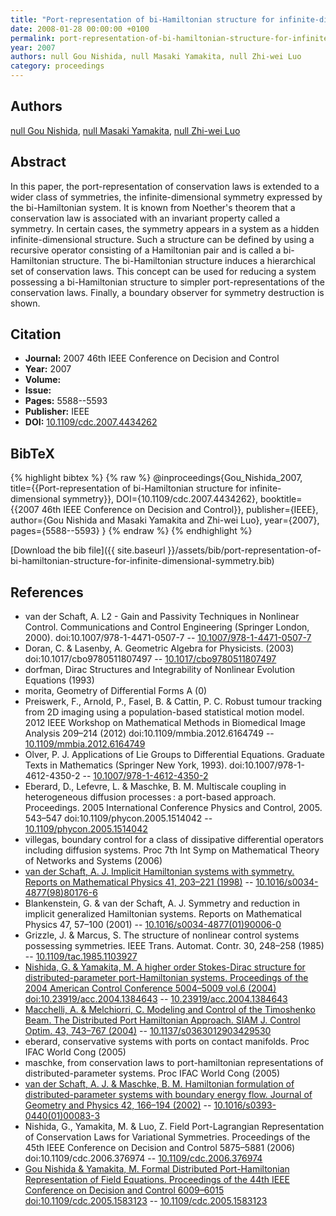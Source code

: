 ```yaml
---
title: "Port-representation of bi-Hamiltonian structure for infinite-dimensional symmetry"
date: 2008-01-28 00:00:00 +0100
permalink: port-representation-of-bi-hamiltonian-structure-for-infinite-dimensional-symmetry
year: 2007
authors: null Gou Nishida, null Masaki Yamakita, null Zhi-wei Luo
category: proceedings
---
```

 
## Authors
[null Gou Nishida](authors/gou-nishida), [null Masaki Yamakita](authors/masaki-yamakita), [null Zhi-wei Luo](authors/zhi-wei-luo)
 
## Abstract
In this paper, the port-representation of conservation laws is extended to a wider class of symmetries, the infinite-dimensional symmetry expressed by the bi-Hamiltonian system. It is known from Noether's theorem that a conservation law is associated with an invariant property called a symmetry. In certain cases, the symmetry appears in a system as a hidden infinite-dimensional structure. Such a structure can be defined by using a recursive operator consisting of a Hamiltonian pair and is called a bi-Hamiltonian structure. The bi-Hamiltonian structure induces a hierarchical set of conservation laws. This concept can be used for reducing a system possessing a bi-Hamiltonian structure to simpler port-representations of the conservation laws. Finally, a boundary observer for symmetry destruction is shown.
 
## Citation
- **Journal:** 2007 46th IEEE Conference on Decision and Control
- **Year:** 2007
- **Volume:** 
- **Issue:** 
- **Pages:** 5588--5593
- **Publisher:** IEEE
- **DOI:** [10.1109/cdc.2007.4434262](https://doi.org/10.1109/cdc.2007.4434262)
 
## BibTeX
{% highlight bibtex %}
{% raw %}
@inproceedings{Gou_Nishida_2007,
  title={{Port-representation of bi-Hamiltonian structure for infinite-dimensional symmetry}},
  DOI={10.1109/cdc.2007.4434262},
  booktitle={{2007 46th IEEE Conference on Decision and Control}},
  publisher={IEEE},
  author={Gou Nishida and Masaki Yamakita and Zhi-wei Luo},
  year={2007},
  pages={5588--5593}
}
{% endraw %}
{% endhighlight %}
 
[Download the bib file]({{ site.baseurl }}/assets/bib/port-representation-of-bi-hamiltonian-structure-for-infinite-dimensional-symmetry.bib)
 
## References
- van der Schaft, A. L2 - Gain and Passivity Techniques in Nonlinear Control. Communications and Control Engineering (Springer London, 2000). doi:10.1007/978-1-4471-0507-7 -- [10.1007/978-1-4471-0507-7](https://doi.org/10.1007/978-1-4471-0507-7)
- Doran, C. & Lasenby, A. Geometric Algebra for Physicists. (2003) doi:10.1017/cbo9780511807497 -- [10.1017/cbo9780511807497](https://doi.org/10.1017/cbo9780511807497)
- dorfman, Dirac Structures and Integrability of Nonlinear Evolution Equations (1993)
- morita, Geometry of Differential Forms A (0)
- Preiswerk, F., Arnold, P., Fasel, B. & Cattin, P. C. Robust tumour tracking from 2D imaging using a population-based statistical motion model. 2012 IEEE Workshop on Mathematical Methods in Biomedical Image Analysis 209–214 (2012) doi:10.1109/mmbia.2012.6164749 -- [10.1109/mmbia.2012.6164749](https://doi.org/10.1109/mmbia.2012.6164749)
- Olver, P. J. Applications of Lie Groups to Differential Equations. Graduate Texts in Mathematics (Springer New York, 1993). doi:10.1007/978-1-4612-4350-2 -- [10.1007/978-1-4612-4350-2](https://doi.org/10.1007/978-1-4612-4350-2)
- Eberard, D., Lefevre, L. & Maschke, B. M. Multiscale coupling in heterogeneous diffusion processes : a port-based approach. Proceedings. 2005 International Conference Physics and Control, 2005. 543–547 doi:10.1109/phycon.2005.1514042 -- [10.1109/phycon.2005.1514042](https://doi.org/10.1109/phycon.2005.1514042)
- villegas, boundary control for a class of dissipative differential operators including diffusion systems. Proc 7th Int Symp on Mathematical Theory of Networks and Systems (2006)
- [van der Schaft, A. J. Implicit Hamiltonian systems with symmetry. Reports on Mathematical Physics 41, 203–221 (1998)](implicit-hamiltonian-systems-with-symmetry) -- [10.1016/s0034-4877(98)80176-6](https://doi.org/10.1016/s0034-4877(98)80176-6)
- Blankenstein, G. & van der Schaft, A. J. Symmetry and reduction in implicit generalized Hamiltonian systems. Reports on Mathematical Physics 47, 57–100 (2001) -- [10.1016/s0034-4877(01)90006-0](https://doi.org/10.1016/s0034-4877(01)90006-0)
- Grizzle, J. & Marcus, S. The structure of nonlinear control systems possessing symmetries. IEEE Trans. Automat. Contr. 30, 248–258 (1985) -- [10.1109/tac.1985.1103927](https://doi.org/10.1109/tac.1985.1103927)
- [Nishida, G. & Yamakita, M. A higher order Stokes-Dirac structure for distributed-parameter port-Hamiltonian systems. Proceedings of the 2004 American Control Conference 5004–5009 vol.6 (2004) doi:10.23919/acc.2004.1384643](a-higher-order-stokes-dirac-structure-for-distributed-parameter-port-hamiltonian-systems) -- [10.23919/acc.2004.1384643](https://doi.org/10.23919/acc.2004.1384643)
- [Macchelli, A. & Melchiorri, C. Modeling and Control of the Timoshenko Beam. The Distributed Port Hamiltonian Approach. SIAM J. Control Optim. 43, 743–767 (2004)](modeling-and-control-of-the-timoshenko-beam-the-distributed-port-hamiltonian-approach) -- [10.1137/s0363012903429530](https://doi.org/10.1137/s0363012903429530)
- eberard, conservative systems with ports on contact manifolds. Proc IFAC World Cong (2005)
- maschke, from conservation laws to port-hamiltonian representations of distributed-parameter systems. Proc IFAC World Cong (2005)
- [van der Schaft, A. J. & Maschke, B. M. Hamiltonian formulation of distributed-parameter systems with boundary energy flow. Journal of Geometry and Physics 42, 166–194 (2002)](hamiltonian-formulation-of-distributed-parameter-systems-with-boundary-energy-flow) -- [10.1016/s0393-0440(01)00083-3](https://doi.org/10.1016/s0393-0440(01)00083-3)
- Nishida, G., Yamakita, M. & Luo, Z. Field Port-Lagrangian Representation of Conservation Laws for Variational Symmetries. Proceedings of the 45th IEEE Conference on Decision and Control 5875–5881 (2006) doi:10.1109/cdc.2006.376974 -- [10.1109/cdc.2006.376974](https://doi.org/10.1109/cdc.2006.376974)
- [Gou Nishida & Yamakita, M. Formal Distributed Port-Hamiltonian Representation of Field Equations. Proceedings of the 44th IEEE Conference on Decision and Control 6009–6015 doi:10.1109/cdc.2005.1583123](formal-distributed-port-hamiltonian-representation-of-field-equations) -- [10.1109/cdc.2005.1583123](https://doi.org/10.1109/cdc.2005.1583123)

